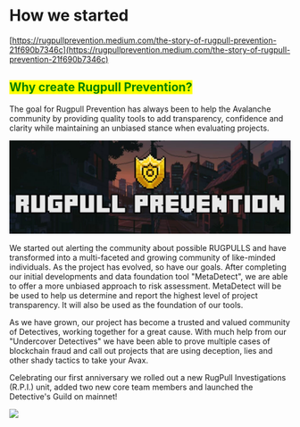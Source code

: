 # How we started

[https://rugpullprevention.medium.com/the-story-of-rugpull-prevention-21f690b7346c](https://rugpullprevention.medium.com/the-story-of-rugpull-prevention-21f690b7346c)

## <mark style="color:green;">Why create Rugpull Prevention?</mark>

The goal for Rugpull Prevention has always been to help the Avalanche community by providing quality tools to add transparency, confidence and clarity while maintaining an unbiased stance when evaluating projects.

![](<../.gitbook/assets/Rugpull Prevention 2.jpg>)

We started out alerting the community about possible RUGPULLS and have transformed into a multi-faceted and growing community of like-minded individuals. As the project has evolved, so have our goals. After completing our initial developments and data foundation tool "MetaDetect", we are able to offer a more unbiased approach to risk assessment. MetaDetect will be be used to help us determine and report the highest level of project transparency. It will also be used as the foundation of our tools.&#x20;

As we have grown, our project has become a trusted and valued community of Detectives, working together for a great cause. With much help from our "Undercover Detectives" we have been able to prove multiple cases of blockchain fraud and call out projects that are using deception, lies and other shady tactics to take your Avax.&#x20;

Celebrating our first anniversary we rolled out a new RugPull Investigations (R.P.I.) unit, added two new core team members and launched the Detective's Guild on mainnet!

![](../.gitbook/assets/RP\_comicbook\_detective1.jpg)

##

###

